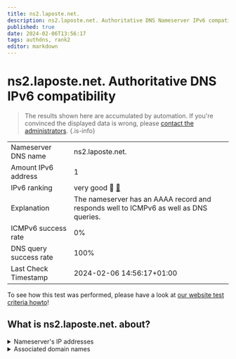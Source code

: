 ```yaml
---
title: ns2.laposte.net.
description: ns2.laposte.net. Authoritative DNS Nameserver IPv6 compatibility
published: true
date: 2024-02-06T13:56:17
tags: authdns, rank2
editor: markdown
---
```


# ns2.laposte.net. Authoritative DNS IPv6 compatibility

> The results shown here are accumulated by automation. If you're convinced the displayed data is wrong, please [contact the administrators](/howto/chat). 
{.is-info}




|   |   |
| - | - |
| Nameserver DNS name | ns2.laposte.net.
| Amount IPv6 address | 1
| IPv6 ranking | very good :2nd_place_medal: [🔗](/howto/ranking) |
| Explanation | The nameserver has an AAAA record and responds well to ICMPv6 as well as DNS queries. |
| ICMPv6 success rate | 0%|
| DNS query success rate | 100% |
| Last Check Timestamp | 2024-02-06 14:56:17+01:00 |

To see how this test was performed, please have a look at [our website test criteria howto](/howto/testcriteria/authdns)!


## What is ns2.laposte.net. about?




<details>
<summary>Nameserver's IP addresses</summary>

2a03:6f80:300:200::31

</details>



<details>
<summary>Associated domain names</summary>

www.labanquepostale.com

</details>
